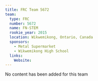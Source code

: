 ```yaml
---
title: FRC Team 5672
team:
  type: FRC
  number: 5672
  name: FN-STEM
  rookie_year: 2015
  location: Wikwemikong, Ontario, Canada
  sponsors:
    - Metal Supermarket
    - Wikwemikong High School
  links:
    Website: 
---
```

No content has been added for this team
